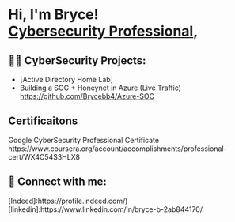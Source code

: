 <h1>Hi, I'm Bryce! <br/><a "https://github.com/Brycebb4/Brycebb4/blob/main/README.md)", <a href="[(https://www.linkedin.com/in/bryce-b-2ab844170/)">Cybersecurity Professional</a>,

<h2>👨‍💻 CyberSecurity Projects:</h2>

  - [Active Directory Home Lab]
  - Building a SOC + Honeynet in Azure (Live Traffic) https://github.com/Brycebb4/Azure-SOC


<h2>Certificaitons</h2>
Google CyberSecurity Professional Certificate 
https://www.coursera.org/account/accomplishments/professional-cert/WX4C54S3HLX8

<h2> 🤳 Connect with me:</h2>
[Indeed]:https://profile.indeed.com/)
[linkedin]:https://www.linkedin.com/in/bryce-b-2ab844170/


<!--
**joshmadakor1/joshmadakor1** is a ✨ _special_ ✨ repository because its `README.md` (this file) appears on your GitHub profile.

Here are some ideas to get you started:

- 🔭 I’m currently working on ...
- 🌱 I’m currently learning ...
- 👯 I’m looking to collaborate on ...
- 🤔 I’m looking for help with ...
- 💬 Ask me about ...
- 📫 How to reach me: ...
- 😄 Pronouns: ...
- ⚡ Fun fact: ...
-->
